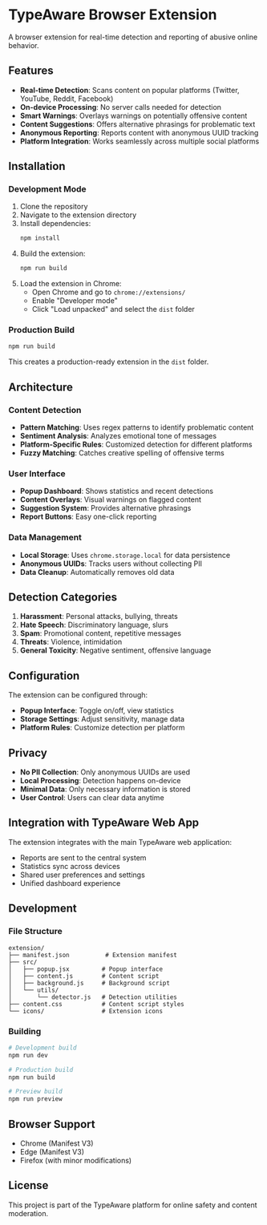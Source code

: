 
# TypeAware Browser Extension

A browser extension for real-time detection and reporting of abusive online behavior.

## Features

- **Real-time Detection**: Scans content on popular platforms (Twitter, YouTube, Reddit, Facebook)
- **On-device Processing**: No server calls needed for detection
- **Smart Warnings**: Overlays warnings on potentially offensive content
- **Content Suggestions**: Offers alternative phrasings for problematic text
- **Anonymous Reporting**: Reports content with anonymous UUID tracking
- **Platform Integration**: Works seamlessly across multiple social platforms

## Installation

### Development Mode

1. Clone the repository
2. Navigate to the extension directory
3. Install dependencies:
   ```bash
   npm install
   ```
4. Build the extension:
   ```bash
   npm run build
   ```
5. Load the extension in Chrome:
   - Open Chrome and go to `chrome://extensions/`
   - Enable "Developer mode"
   - Click "Load unpacked" and select the `dist` folder

### Production Build

```bash
npm run build
```

This creates a production-ready extension in the `dist` folder.

## Architecture

### Content Detection
- **Pattern Matching**: Uses regex patterns to identify problematic content
- **Sentiment Analysis**: Analyzes emotional tone of messages
- **Platform-Specific Rules**: Customized detection for different platforms
- **Fuzzy Matching**: Catches creative spelling of offensive terms

### User Interface
- **Popup Dashboard**: Shows statistics and recent detections
- **Content Overlays**: Visual warnings on flagged content
- **Suggestion System**: Provides alternative phrasings
- **Report Buttons**: Easy one-click reporting

### Data Management
- **Local Storage**: Uses `chrome.storage.local` for data persistence
- **Anonymous UUIDs**: Tracks users without collecting PII
- **Data Cleanup**: Automatically removes old data

## Detection Categories

1. **Harassment**: Personal attacks, bullying, threats
2. **Hate Speech**: Discriminatory language, slurs
3. **Spam**: Promotional content, repetitive messages
4. **Threats**: Violence, intimidation
5. **General Toxicity**: Negative sentiment, offensive language

## Configuration

The extension can be configured through:
- **Popup Interface**: Toggle on/off, view statistics
- **Storage Settings**: Adjust sensitivity, manage data
- **Platform Rules**: Customize detection per platform

## Privacy

- **No PII Collection**: Only anonymous UUIDs are used
- **Local Processing**: Detection happens on-device
- **Minimal Data**: Only necessary information is stored
- **User Control**: Users can clear data anytime

## Integration with TypeAware Web App

The extension integrates with the main TypeAware web application:
- Reports are sent to the central system
- Statistics sync across devices
- Shared user preferences and settings
- Unified dashboard experience

## Development

### File Structure
```
extension/
├── manifest.json          # Extension manifest
├── src/
│   ├── popup.jsx         # Popup interface
│   ├── content.js        # Content script
│   ├── background.js     # Background script
│   └── utils/
│       └── detector.js   # Detection utilities
├── content.css           # Content script styles
└── icons/                # Extension icons
```

### Building
```bash
# Development build
npm run dev

# Production build
npm run build

# Preview build
npm run preview
```

## Browser Support

- Chrome (Manifest V3)
- Edge (Manifest V3)
- Firefox (with minor modifications)

## License

This project is part of the TypeAware platform for online safety and content moderation.